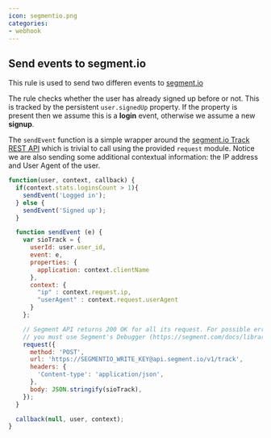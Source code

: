 ```yaml
---
icon: segmentio.png
categories:
- webhook
---
```

## Send events to segment.io

This rule is used to send two differen events to [segment.io](http://segment.io)

The rule checks whether the user has already signed up before or not. This is tracked by the persistent `user.signedUp` property. If the property is present then we assume this is a __login__ event, otherwise we assume a new __signup__.

The `sendEvent` function is a simple wrapper around the [segment.io Track REST API](https://segment.io/libraries/rest-api#track) which is trivial to call using the provided `request` module. Notice we are also sending some additional contextual information: the IP address and User Agent of the user.


```js
function(user, context, callback) {
  if(context.stats.loginsCount > 1){
    sendEvent('Logged in');
  } else {
    sendEvent('Signed up');
  }

  function sendEvent (e) {
    var sioTrack = {
      userId: user.user_id,
      event: e,
      properties: {
        application: context.clientName
      },
      context: {
        "ip" : context.request.ip,
        "userAgent" : context.request.userAgent
      }
    };

    // Segment API returns 200 OK for all its request. For possible errors
    // you must use Segment's Debugger (https://segment.com/docs/libraries/http/#errors)
    request({
      method: 'POST',
      url: 'https://SEGMENTIO_WRITE_KEY@api.segment.io/v1/track',
      headers: {
        'Content-type': 'application/json',
      },
      body: JSON.stringify(sioTrack),
    });
  }

  callback(null, user, context);
}
```
